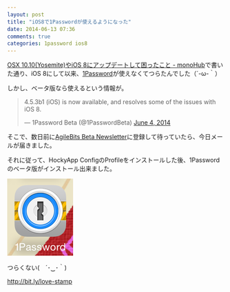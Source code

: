 ```yaml
---
layout: post
title: "iOS8で1Passwordが使えるようになった"
date: 2014-06-13 07:36
comments: true
categories: 1password ios8
---
```


[OSX 10.10(Yosemite)やiOS 8にアップデートして困ったこと - monoHub](http://mono0926.com/blog/2014/06/04/yosemite/)で書いた通り、iOS 8にして以来、[1Password](https://agilebits.com/onepassword/ios)が使えなくてつらたんでした（´-ω-｀）

しかし、ベータ版なら使えるという情報が。

<blockquote class="twitter-tweet" lang="en"><p>4.5.3b1 (iOS) is now available, and resolves some of the issues with iOS 8.</p>&mdash; 1Password Beta (@1PasswordBeta) <a href="https://twitter.com/1PasswordBeta/statuses/474335765720494081">June 4, 2014</a></blockquote>
<script async src="//platform.twitter.com/widgets.js" charset="utf-8"></script>

そこで、数日前に[AgileBits Beta Newsletter](https://agilebits.com/beta_signups/newsletter)に登録して待っていたら、今日メールが届きました。

それに従って、HockyApp ConfigのProfileをインストールした後、1Passwordのベータ版がインストール出来ました。

![love](/images/post/1password.png)

つらくない(　´･‿･｀)

http://bit.ly/love-stamp